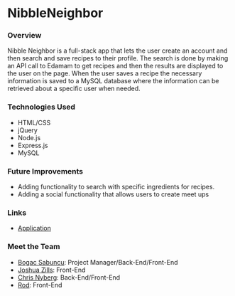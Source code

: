 # NibbleNeighbor

### Overview

Nibble Neighbor is a full-stack app that lets the user create an account and then search and save recipes to their profile. The search is done by making an API call to Edamam to get recipes and then the results are displayed to the user on the page. When the user saves a recipe the necessary information is saved to a MySQL database where the information can be retrieved about a specific user when needed.

### Technologies Used

- HTML/CSS
- jQuery
- Node.js
- Express.js
- MySQL

### Future Improvements

- Adding functionality to search with specific ingredients for recipes.
- Adding a social functionality that allows users to create meet ups

### Links

- [Application](https://nibbleneighbor.herokuapp.com/)

### Meet the Team

- [Bogac Sabuncu](https://github.com/BogacSabuncu): Project Manager/Back-End/Front-End
- [Joshua Zills](https://github.com/DoubleMercury): Front-End
- [Chris Nyberg](https://github.com/crnyberg91): Back-End/Front-End
- [Rod](https://github.com/darylbre): Front-End

